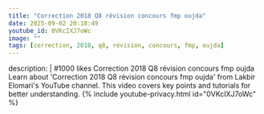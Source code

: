```yaml
---
title: "Correction 2018 Q8 révision concours fmp oujda"
date: 2025-09-02 20:18:49 
youtube_id: 0VKcIXJ7oWc
image: ""
tags: [correction, 2018, q8, révision, concours, fmp, oujda]
---
```

description: |
  #1000 likes
  Correction 2018 Q8 révision concours fmp oujda
  Learn about 'Correction 2018 Q8 révision concours fmp oujda' from Lakbir Elomari's YouTube channel. This video covers key points and tutorials for better understanding.
{% include youtube-privacy.html id="0VKcIXJ7oWc" %}
